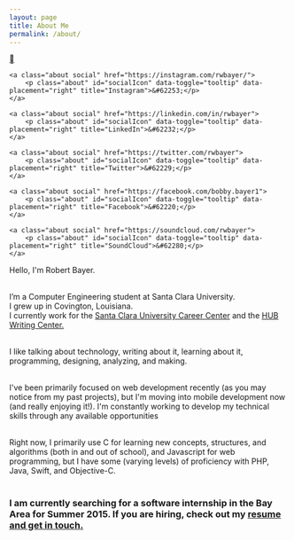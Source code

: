 ```yaml
---
layout: page
title: About Me
permalink: /about/
---
```

<div class="col-xs-12 col-sm-3 col-md-4">
	<a class="about social" href="https://github.com/rwbayer">
		<p class="about" id="socialIcon" data-toggle="tooltip" data-placement="right" title="GitHub">&#62208;</p>
	</a>

	<a class="about social" href="https://instagram.com/rwbayer/">
		<p class="about" id="socialIcon" data-toggle="tooltip" data-placement="right" title="Instagram">&#62253;</p>
	</a>
        
	<a class="about social" href="https://linkedin.com/in/rwbayer">
		<p class="about" id="socialIcon" data-toggle="tooltip" data-placement="right" title="LinkedIn">&#62232;</p>
	</a>
        
	<a class="about social" href="https://twitter.com/rwbayer">
		<p class="about" id="socialIcon" data-toggle="tooltip" data-placement="right" title="Twitter">&#62229;</p>
	</a>

	<a class="about social" href="https://facebook.com/bobby.bayer1">
		<p class="about" id="socialIcon" data-toggle="tooltip" data-placement="right" title="Facebook">&#62220;</p>
	</a>

	<a class="about social" href="https://soundcloud.com/rwbayer">
		<p class="about" id="socialIcon" data-toggle="tooltip" data-placement="right" title="SoundCloud">&#62280;</p>
	</a>
       
</div>
<div class="col-xs-12 col-sm-9 col-md-8">
<article class="post-content">
Hello, I'm Robert Bayer.<br><br>
   	
I’m a Computer Engineering student at Santa Clara University. <br>
I grew up in Covington, Louisiana.<br>
I currently work for the <a href="http://www.scu.edu/careercenter/index.cfm"> Santa Clara University Career Center</a> and the <a href="http://www.scu.edu/hub/">HUB Writing Center.</a>
<br><br>

I like talking about technology, writing about it, learning about it, programming, designing, analyzing, and making. <br><br>

I've been primarily focused on web development recently (as you may notice from my past projects), but I'm moving into mobile development now (and really enjoying it!). I'm constantly working to develop my technical skills through any available opportunities <br><br>

Right now, I primarily use C for learning new concepts, structures, and algorithms (both in and out of school), and Javascript for web programming, but I have some (varying levels) of proficiency with PHP, Java, Swift, and Objective-C.<br><br>

<h3>I am currently searching for a software internship in the Bay Area for Summer 2015. If you are hiring, check out my <a href="{{ '/resume/' | prepend: site.url }}">resume and get in touch.</a> </h3>
</article>
</div>
      
  
